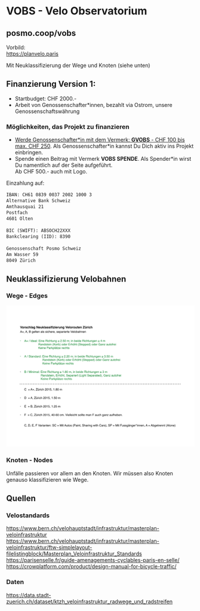 # VOBS - Velo Observatorium


## posmo.coop/vobs

Vorbild:    
https://planvelo.paris

Mit Neuklassifizierung der Wege und Knoten (siehe unten)


## Finanzierung Version 1:
- Startbudget: CHF 2000.- 
- Arbeit von Genossenschafter\*innen, bezahlt via Ostrom, unsere Genossenschaftswährung

### Möglichkeiten, das Projekt zu finanzieren
- [Werde Genossenschafter\*in mit dem Vermerk: **GVOBS** - CHF 100 bis max. CHF 250](https://github.com/posmocoop/general/blob/master/i_want_to_be_a_coop_member.md).
  Als Genossenschafter\*in kannst Du Dich aktiv ins Projekt einbringen. 
- Spende einen Beitrag mit Vermerk **VOBS SPENDE**. Als Spender\*in wirst Du namentlich auf der Seite aufgeführt.            
  Ab CHF 500.- auch mit Logo.             

Einzahlung auf:
```
IBAN: CH61 0839 0037 2002 1000 3
Alternative Bank Schweiz
Amthausquai 21
Postfach
4601 Olten

BIC (SWIFT): ABSOCH22XXX
Bankclearing (IID): 8390

Genossenschaft Posmo Schweiz        
Am Wasser 59          
8049 Zürich       
```


## Neuklassifizierung Velobahnen

### Wege - Edges

![Neuklassifizierung Velowege](https://github.com/posmocoop/spatial_future/blob/master/neuklassifizierung_velo_wege.png?raw=true)


### Knoten - Nodes
Unfälle passieren vor allem an den Knoten. Wir müssen also Knoten genauso klassifizieren wie Wege.



## Quellen

### Velostandards
https://www.bern.ch/velohauptstadt/infrastruktur/masterplan-veloinfrastruktur    
https://www.bern.ch/velohauptstadt/infrastruktur/masterplan-veloinfrastruktur/ftw-simplelayout-filelistingblock/Masterplan_Veloinfrastruktur_Standards     
https://parisenselle.fr/guide-amenagements-cyclables-paris-en-selle/ 
https://crowplatform.com/product/design-manual-for-bicycle-traffic/       


### Daten
https://data.stadt-zuerich.ch/dataset/ktzh_veloinfrastruktur_radwege_und_radstreifen


